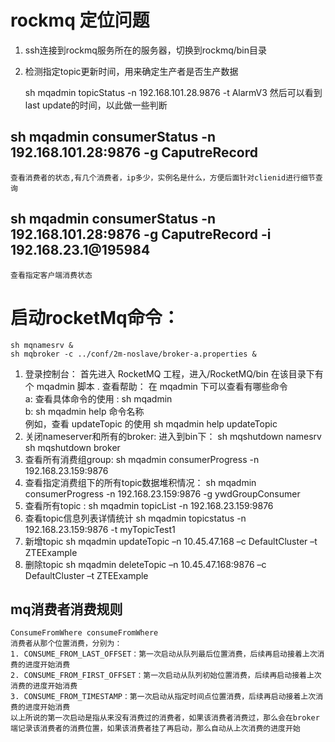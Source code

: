 # rockmq 定位问题
1. ssh连接到rockmq服务所在的服务器，切换到rockmq/bin目录
2. 检测指定topic更新时间，用来确定生产者是否生产数据

    sh mqadmin topicStatus -n 192.168.101.28.9876 -t AlarmV3
    然后可以看到last update的时间，以此做一些判断

## sh mqadmin consumerStatus -n 192.168.101.28:9876 -g CaputreRecord
    查看消费者的状态,有几个消费者，ip多少，实例名是什么，方便后面针对clienid进行细节查询

## sh mqadmin consumerStatus -n 192.168.101.28:9876 -g CaputreRecord -i 192.168.23.1@195984
    查看指定客户端消费状态


# 启动rocketMq命令： 
    sh mqnamesrv &
    sh mqbroker -c ../conf/2m-noslave/broker-a.properties &

1. 登录控制台： 首先进入 RocketMQ 工程，进入/RocketMQ/bin   在该目录下有个 mqadmin 脚本 .
 查看帮助：   在 mqadmin 下可以查看有哪些命令  
 a: 查看具体命令的使用 : sh mqadmin    
 b: sh mqadmin help 命令名称  
例如，查看 updateTopic 的使用
sh mqadmin help updateTopic
2. 关闭nameserver和所有的broker:
   进入到bin下： 
   sh mqshutdown namesrv
   sh mqshutdown broker
3. 查看所有消费组group:
   sh mqadmin consumerProgress -n 192.168.23.159:9876
4. 查看指定消费组下的所有topic数据堆积情况：
    sh mqadmin consumerProgress -n 192.168.23.159:9876 -g ywdGroupConsumer
5. 查看所有topic :
     sh mqadmin topicList -n 192.168.23.159:9876
6. 查看topic信息列表详情统计
   sh mqadmin topicstatus -n 192.168.23.159:9876 -t myTopicTest1
7.  新增topic
   sh mqadmin updateTopic –n 10.45.47.168 –c DefaultCluster –t ZTEExample
8. 删除topic
  sh mqadmin deleteTopic –n 10.45.47.168:9876 –c DefaultCluster –t ZTEExample


## mq消费者消费规则
    ConsumeFromWhere consumeFromWhere 
    消费者从那个位置消费，分别为： 
    1. CONSUME_FROM_LAST_OFFSET：第一次启动从队列最后位置消费，后续再启动接着上次消费的进度开始消费 
    2. CONSUME_FROM_FIRST_OFFSET：第一次启动从队列初始位置消费，后续再启动接着上次消费的进度开始消费 
    3. CONSUME_FROM_TIMESTAMP：第一次启动从指定时间点位置消费，后续再启动接着上次消费的进度开始消费 
    以上所说的第一次启动是指从来没有消费过的消费者，如果该消费者消费过，那么会在broker端记录该消费者的消费位置，如果该消费者挂了再启动，那么自动从上次消费的进度开始
